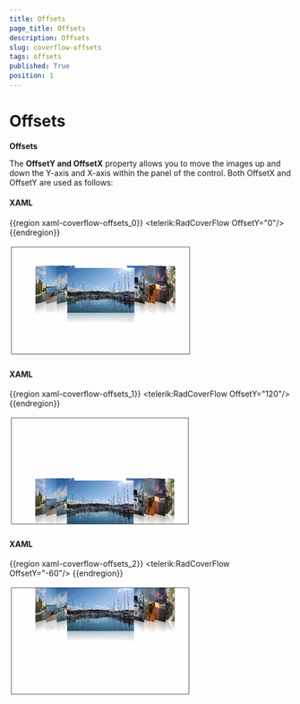 ```yaml
---
title: Offsets
page_title: Offsets
description: Offsets
slug: coverflow-offsets
tags: offsets
published: True
position: 1
---
```


# Offsets

__Offsets__

The __OffsetY and OffsetX__ property allows you to move the images up and down the Y-axis and X-axis within the panel of the control. Both OffsetX and OffsetY are used as follows:

#### __XAML__

{{region xaml-coverflow-offsets_0}}
    <telerik:RadCoverFlow OffsetY="0"/>
{{endregion}}

![](images/RadCoverFlow_Features8.gif)

#### __XAML__

{{region xaml-coverflow-offsets_1}}
    <telerik:RadCoverFlow OffsetY="120"/>
{{endregion}}

![](images/RadCoverFlow_Features9.gif)

#### __XAML__

{{region xaml-coverflow-offsets_2}}
	    <telerik:RadCoverFlow OffsetY="-60"/>
{{endregion}}

![](images/RadCoverFlow_Features10.gif)


